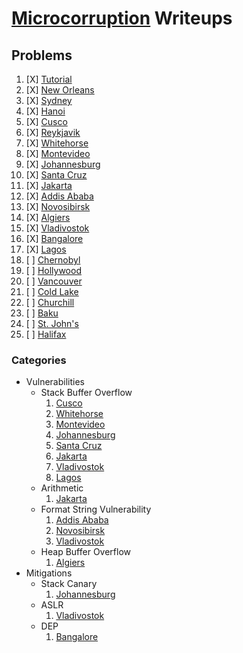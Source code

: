 # [Microcorruption](https://microcorruption.com/) Writeups

## Problems
1. [X] [Tutorial](./01_Tutorial/readme.md)
2. [X] [New Orleans](./02_NewOrleans/readme.md)
3. [X] [Sydney](./03_Sydney/readme.md)
4. [X] [Hanoi](./04_Hanoi/readme.md)
5. [X] [Cusco](./05_Cusco/readme.md)
6. [X] [Reykjavik](./06_Reykjavik/readme.md)
7. [X] [Whitehorse](./07_Whitehorse/readme.md)
8. [X] [Montevideo](./08_Montevideo/readme.md)
9. [X] [Johannesburg](./09_Johannesburg/readme.md)
10. [X] [Santa Cruz](./10_SantaCruz/readme.md)
11. [X] [Jakarta](./11_Jakarta/readme.md)
12. [X] [Addis Ababa](./12_AddisAbaba/readme.md)
13. [X] [Novosibirsk](./13_Novosibirsk/readme.md)
14. [X] [Algiers](./14_Algiers/readme.md)
15. [X] [Vladivostok](./15_Vladivostok/readme.md)
16. [X] [Bangalore](./16_Bangalore/readme.md)
17. [X] [Lagos](./17_Lagos/readme.md)
18. [ ] [Chernobyl](./18_Chernobyl/readme.md)
19. [ ] [Hollywood](./19_Hollywood/readme.md)
20. [ ] [Vancouver](./20_Vancouver/readme.md)
21. [ ] [Cold Lake](./21_ColdLake/readme.md)
22. [ ] [Churchill](./22_Churchill/readme.md)
23. [ ] [Baku](./23_Baku/readme.md)
24. [ ] [St. John's](./24_StJohns/readme.md)
25. [ ] [Halifax](./25_Halifax/readme.md)

### Categories
- Vulnerabilities
    - Stack Buffer Overflow
        1. [Cusco](./05_Cusco)
        2. [Whitehorse](./07_Whitehorse)
        3. [Montevideo](./08_Montevideo)
        4. [Johannesburg](./09_Johannesburg)
        5. [Santa Cruz](./10_SantaCruz)
        6. [Jakarta](./11_Jakarta)
        7. [Vladivostok](./15_Vladivostok)
        8. [Lagos](./17_Lagos)
    - Arithmetic
        1. [Jakarta](./11_Jakarta)
    - Format String Vulnerability
        1. [Addis Ababa](./12_AddisAbaba)
        2. [Novosibirsk](./13_Novosibirsk)
        3. [Vladivostok](./15_Vladivostok)
    - Heap Buffer Overflow
        1. [Algiers](./14_Algiers)
- Mitigations
    - Stack Canary
        1. [Johannesburg](./09_Johannesburg)
    - ASLR
        1. [Vladivostok](./15_Vladivostok)
    - DEP
        1. [Bangalore](./16_Bangalore)
